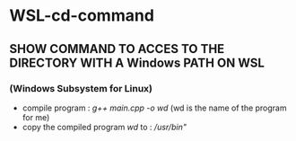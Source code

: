 # WSL-cd-command

## SHOW COMMAND TO ACCES TO THE DIRECTORY WITH A Windows PATH ON WSL
### (Windows Subsystem for Linux)

- compile program : *g++ main.cpp -o wd* (wd is the name of the program for me)
- copy the compiled program *wd* to : */usr/bin"*


